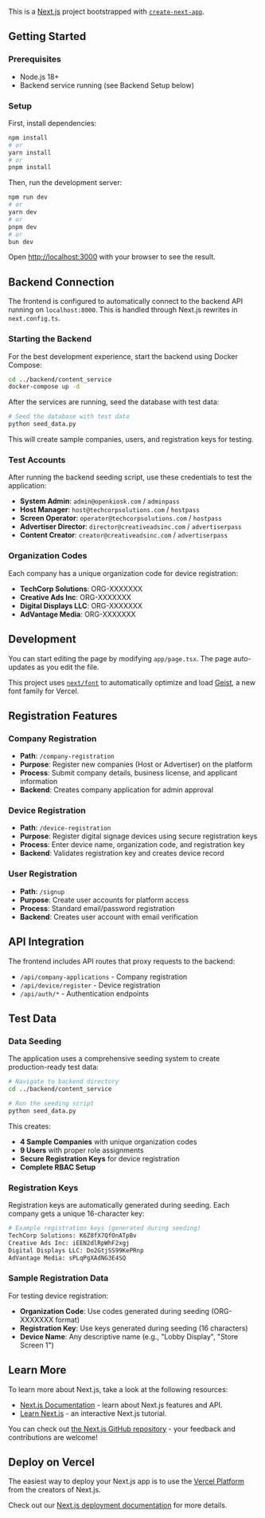This is a [Next.js](https://nextjs.org) project bootstrapped with [`create-next-app`](https://nextjs.org/docs/app/api-reference/cli/create-next-app).

## Getting Started

### Prerequisites
- Node.js 18+
- Backend service running (see Backend Setup below)

### Setup

First, install dependencies:

```bash
npm install
# or
yarn install
# or
pnpm install
```

Then, run the development server:

```bash
npm run dev
# or
yarn dev
# or
pnpm dev
# or
bun dev
```

Open [http://localhost:3000](http://localhost:3000) with your browser to see the result.

## Backend Connection

The frontend is configured to automatically connect to the backend API running on `localhost:8000`. This is handled through Next.js rewrites in `next.config.ts`.

### Starting the Backend

For the best development experience, start the backend using Docker Compose:

```bash
cd ../backend/content_service
docker-compose up -d
```

After the services are running, seed the database with test data:

```bash
# Seed the database with test data
python seed_data.py
```

This will create sample companies, users, and registration keys for testing.

### Test Accounts

After running the backend seeding script, use these credentials to test the application:

- **System Admin**: `admin@openkiosk.com` / `adminpass`
- **Host Manager**: `host@techcorpsolutions.com` / `hostpass`
- **Screen Operator**: `operator@techcorpsolutions.com` / `hostpass`
- **Advertiser Director**: `director@creativeadsinc.com` / `advertiserpass`
- **Content Creator**: `creator@creativeadsinc.com` / `advertiserpass`

### Organization Codes

Each company has a unique organization code for device registration:
- **TechCorp Solutions**: ORG-XXXXXXX
- **Creative Ads Inc**: ORG-XXXXXXX
- **Digital Displays LLC**: ORG-XXXXXXX
- **AdVantage Media**: ORG-XXXXXXX

## Development

You can start editing the page by modifying `app/page.tsx`. The page auto-updates as you edit the file.

This project uses [`next/font`](https://nextjs.org/docs/app/building-your-application/optimizing/fonts) to automatically optimize and load [Geist](https://vercel.com/font), a new font family for Vercel.

## Registration Features

### Company Registration
- **Path**: `/company-registration`
- **Purpose**: Register new companies (Host or Advertiser) on the platform
- **Process**: Submit company details, business license, and applicant information
- **Backend**: Creates company application for admin approval

### Device Registration
- **Path**: `/device-registration`
- **Purpose**: Register digital signage devices using secure registration keys
- **Process**: Enter device name, organization code, and registration key
- **Backend**: Validates registration key and creates device record

### User Registration
- **Path**: `/signup`
- **Purpose**: Create user accounts for platform access
- **Process**: Standard email/password registration
- **Backend**: Creates user account with email verification

## API Integration

The frontend includes API routes that proxy requests to the backend:

- `/api/company-applications` - Company registration
- `/api/device/register` - Device registration
- `/api/auth/*` - Authentication endpoints

## Test Data

### Data Seeding

The application uses a comprehensive seeding system to create production-ready test data:

```bash
# Navigate to backend directory
cd ../backend/content_service

# Run the seeding script
python seed_data.py
```

This creates:
- **4 Sample Companies** with unique organization codes
- **9 Users** with proper role assignments
- **Secure Registration Keys** for device registration
- **Complete RBAC Setup**

### Registration Keys

Registration keys are automatically generated during seeding. Each company gets a unique 16-character key:

```bash
# Example registration keys (generated during seeding)
TechCorp Solutions: K6Z8fX7QfOnATpBv
Creative Ads Inc: iEEN2dlRpWhF2xgj
Digital Displays LLC: Do2GtjSS99KePRnp
AdVantage Media: sPLqPgXAdNG3E4SQ
```

### Sample Registration Data

For testing device registration:
- **Organization Code**: Use codes generated during seeding (ORG-XXXXXXX format)
- **Registration Key**: Use keys generated during seeding (16 characters)
- **Device Name**: Any descriptive name (e.g., "Lobby Display", "Store Screen 1")

## Learn More

To learn more about Next.js, take a look at the following resources:

- [Next.js Documentation](https://nextjs.org/docs) - learn about Next.js features and API.
- [Learn Next.js](https://nextjs.org/learn) - an interactive Next.js tutorial.

You can check out [the Next.js GitHub repository](https://github.com/vercel/next.js) - your feedback and contributions are welcome!

## Deploy on Vercel

The easiest way to deploy your Next.js app is to use the [Vercel Platform](https://vercel.com/new?utm_medium=default-template&filter=next.js&utm_source=create-next-app&utm_campaign=create-next-app-readme) from the creators of Next.js.

Check out our [Next.js deployment documentation](https://nextjs.org/docs/app/building-your-application/deploying) for more details.
